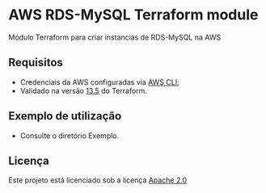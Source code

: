  # AWS RDS-MySQL Terraform module

Módulo Terraform para criar instancias de RDS-MySQL na AWS

## Requisitos

* Credenciais da AWS configuradas via [AWS CLI](https://docs.aws.amazon.com/cli/latest/userguide/cli-chap-configure.html);
* Validado na versão [13.5](https://releases.hashicorp.com/terraform/0.13.5/) do Terraform.

## Exemplo de utilização

* Consulte o diretório Exemplo.

## Licença
Este projeto está licenciado sob a licença [Apache 2.0](https://www.apache.org/licenses/LICENSE-2.0)